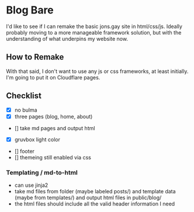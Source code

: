 # Blog Bare

I'd like to see if I can remake the basic jons.gay site in html/css/js. Ideally probably moving to a more manageable framework solution, but with the understanding of what underpins my website now.

## How to Remake

With that said, I don't want to use any js or css frameworks, at least initially. I'm going to put it on Cloudflare pages.

## Checklist

- [x] no bulma
- [x] three pages (blog, home, about)
- [] take md pages and output html
- [x] gruvbox light color
- [] footer
- [] themeing still enabled via css

### Templating / md-to-html

- can use jinja2
- take md files from folder (maybe labeled posts/) and template data (maybe from templates/) and output html files in public/blog/
- the html files should include all the valid header information I need
